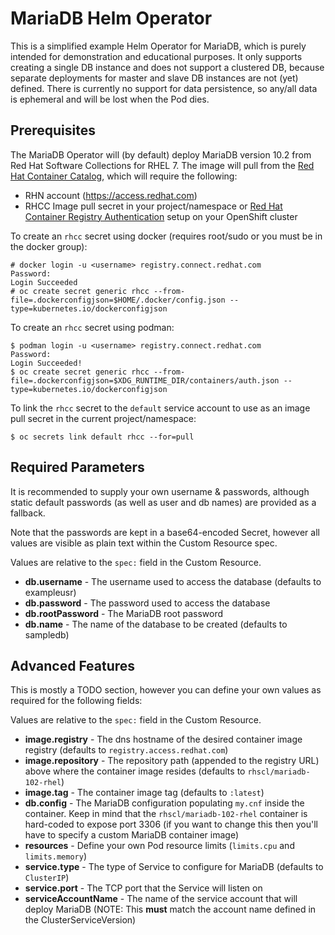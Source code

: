 # MariaDB Helm Operator
This is a simplified example Helm Operator for MariaDB, which is purely intended for demonstration and educational purposes.
It only supports creating a single DB instance and does not support a clustered DB, because separate deployments for master and slave DB instances are not (yet) defined.
There is currently no support for data persistence, so any/all data is ephemeral and will be lost when the Pod dies.

## Prerequisites
The MariaDB Operator will (by default) deploy MariaDB version 10.2 from Red Hat Software Collections for RHEL 7.
The image will pull from the [Red Hat Container Catalog](https://access.redhat.com/containers), which will require the following:

* RHN account (https://access.redhat.com)
* RHCC Image pull secret in your project/namespace or [Red Hat Container Registry Authentication](https://access.redhat.com/RegistryAuthentication) setup on your OpenShift cluster

To create an `rhcc` secret using docker (requires root/sudo or you must be in the docker group):
```
# docker login -u <username> registry.connect.redhat.com
Password:
Login Succeeded
# oc create secret generic rhcc --from-file=.dockerconfigjson=$HOME/.docker/config.json --type=kubernetes.io/dockerconfigjson
```

To create an `rhcc` secret using podman:
```
$ podman login -u <username> registry.connect.redhat.com
Password:
Login Succeeded!
$ oc create secret generic rhcc --from-file=.dockerconfigjson=$XDG_RUNTIME_DIR/containers/auth.json --type=kubernetes.io/dockerconfigjson
```

To link the `rhcc` secret to the `default` service account to use as an image pull secret in the current project/namespace:
```
$ oc secrets link default rhcc --for=pull
```

## Required Parameters

It is recommended to supply your own username & passwords, although static default passwords (as well as user and db names) are provided as a fallback.

Note that the passwords are kept in a base64-encoded Secret, however all values are visible as plain text within the Custom Resource spec.

Values are relative to the `spec:` field in the Custom Resource.

* **db.username** - The username used to access the database (defaults to exampleusr)
* **db.password** - The password used to access the database
* **db.rootPassword** - The MariaDB root password
* **db.name** - The name of the database to be created (defaults to sampledb)

## Advanced Features

This is mostly a TODO section, however you can define your own values as required for the following fields:

Values are relative to the `spec:` field in the Custom Resource.

* **image.registry** - The dns hostname of the desired container image registry (defaults to `registry.access.redhat.com`)
* **image.repository** - The repository path (appended to the registry URL) above where the container image resides (defaults to `rhscl/mariadb-102-rhel`)
* **image.tag** - The container image tag (defaults to `:latest`)
* **db.config** - The MariaDB configuration populating `my.cnf` inside the container. Keep in mind that the `rhscl/mariadb-102-rhel` container is hard-coded to expose port 3306 (if you want to change this then you'll have to specify a custom MariaDB container image)
* **resources** - Define your own Pod resource limits (`limits.cpu` and `limits.memory`)
* **service.type** - The type of Service to configure for MariaDB (defaults to `ClusterIP`)
* **service.port** - The TCP port that the Service will listen on
* **serviceAccountName** - The name of the service account that will deploy MariaDB (NOTE: This **must** match the account name defined in the ClusterServiceVersion)

